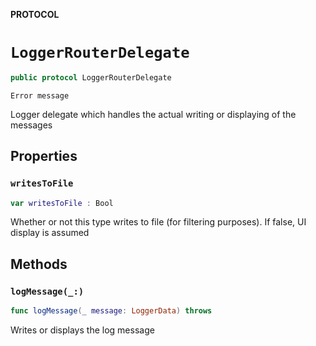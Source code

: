 **PROTOCOL**

# `LoggerRouterDelegate`

```swift
public protocol LoggerRouterDelegate
```

    Error message
Logger delegate which handles the actual writing or displaying of the messages

## Properties
### `writesToFile`

```swift
var writesToFile : Bool
```

Whether or not this type writes to file (for filtering purposes). If false, UI display is assumed

## Methods
### `logMessage(_:)`

```swift
func logMessage(_ message: LoggerData) throws
```

Writes or displays the log message
